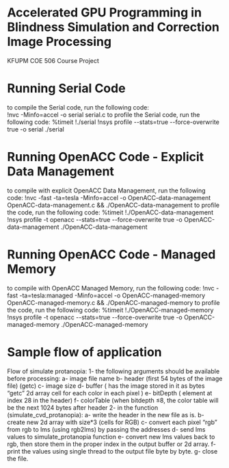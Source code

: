 # Accelerated GPU Programming in Blindness Simulation and Correction Image Processing
KFUPM COE 506 Course Project

# Running Serial Code
to compile the Serial code, run the following code:    
!nvc -Minfo=accel -o serial serial.c
to profile the Serial code, run the following code:
%timeit !./serial
!nsys profile --stats=true --force-overwrite true -o serial ./serial

# Running OpenACC Code - Explicit Data Management
to compile with explicit OpenACC Data Management, run the following code:
!nvc -fast -ta=tesla -Minfo=accel -o OpenACC-data-management OpenACC-data-management.c && ./OpenACC-data-management
to profile the code, run the following code:
%timeit !./OpenACC-data-management
!nsys profile -t openacc --stats=true --force-overwrite true -o OpenACC-data-management ./OpenACC-data-management

# Running OpenACC Code - Managed Memory
to compile with OpenACC Managed Memory, run the following code:
!nvc -fast -ta=tesla:managed -Minfo=accel -o OpenACC-managed-memory OpenACC-managed-memory.c && ./OpenACC-managed-memory
to profile the code, run the following code:
%timeit !./OpenACC-managed-memory
!nsys profile -t openacc --stats=true --force-overwrite true -o OpenACC-managed-memory ./OpenACC-managed-memory

# Sample flow of application
Flow of simulate protanopia:
1- the following arguments should be available before processing:
    a- image file name
    b- header (first 54 bytes of the image file) (getc)
    c- image size
    d- buffer ( has the image stored in it as bytes “getc” 2d array cell for each color in each pixel )
    e- bitDepth ( element at index 28 in the header)
    f- colorTable (when bitdepth ≤8, the color table will be the next 1024 bytes after header
2- in the function (simulate_cvd_protanopia):
    a- write the header in the new file as is.
    b- create new 2d array with size*3 (cells for RGB)
    c- convert each pixel “rgb” from rgb to lms (using rgb2lms) by passing the addresses
    d- send lms values to simulate_protanopia function
    e- convert new lms values back to rgb, then store them in the proper index in the output buffer or 2d array.
    f- print the values using single thread to the output file byte by byte.
    g- close the file.
